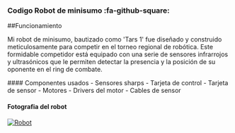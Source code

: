 ### Codigo Robot de minisumo :fa-github-square:
##Funcionamiento
<p>
Mi robot de minisumo, bautizado como 'Tars 1' fue diseñado y construido meticulosamente para competir en el torneo regional de robótica. Este formidable competidor está equipado con una serie de sensores infrarrojos y ultrasónicos que le permiten detectar la presencia y la posición de su oponente en el ring de combate.
</p>
#### Componentes usados
- Sensores sharps
- Tarjeta de control
- Tarjeta de sensor
- Motores 
- Drivers del motor
- Cables de sensor

#### Fotografia del robot
[![Robot](A "Robot")](https://imgur.com/SSFy4NI "Robot")
